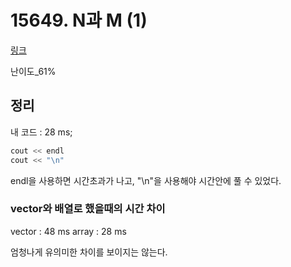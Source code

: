 # 15649. N과 M (1)

[링크](https://www.acmicpc.net/problem/15649)

난이도\_61%

## 정리

내 코드 : 28 ms;

```cpp
cout << endl
cout << "\n"
```

endl을 사용하면 시간초과가 나고, "\n"을 사용해야 시간안에 풀 수 있었다.

### vector와 배열로 했을때의 시간 차이

vector : 48 ms
array : 28 ms

엄청나게 유의미한 차이를 보이지는 않는다.

